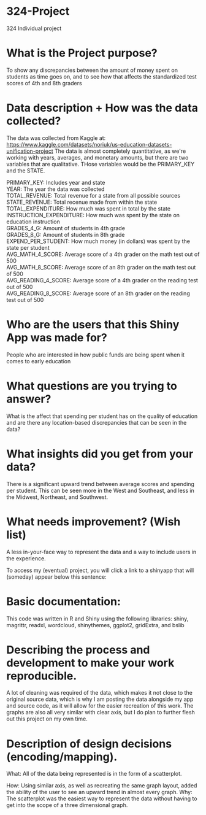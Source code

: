 # 324-Project
324 Individual project

# What is the Project purpose?
To show any discrepancies between the amount of money spent on students as time goes on, and to see how that affects the standardized test scores of 4th and 8th graders

# Data description + How was the data collected?
The data was collected from Kaggle at: https://www.kaggle.com/datasets/noriuk/us-education-datasets-unification-project
The data is almost completely quantitative, as we're working with years, averages, and monetary amounts, but there are two variables that are qualitative. THose variables would be the PRIMARY_KEY and the STATE.

PRIMARY_KEY: Includes year and state<br>
YEAR: The year the data was collected<br>
TOTAL_REVENUE: Total revenue for a state from all possible sources<br>
STATE_REVENUE: Total recenue made from within the state<br>
TOTAL_EXPENDITURE: How much was spent in total by the state<br>
INSTRUCTION_EXPENDITURE: How much was spent by the state on education instruction<br>
GRADES_4_G: Amount of students in 4th grade<br>
GRADES_8_G: Amount of students in 8th grade<br>
EXPEND_PER_STUDENT: How much money (in dollars) was spent by the state per student<br>
AVG_MATH_4_SCORE: Average score of a 4th grader on the math test out of 500<br>
AVG_MATH_8_SCORE: Average score of an 8th grader on the math test out of 500<br>
AVG_READING_4_SCORE: Average score of a 4th grader on the reading test out of 500<br>
AVG_READING_8_SCORE: Average score of an 8th grader on the reading test out of 500<br>

# Who are the users that this Shiny App was made for?
People who are interested in how public funds are being spent when it comes to early education

# What questions are you trying to answer?
What is the affect that spending per student has on the quality of education and are there any location-based discrepancies that can be seen in the data?

# What insights did you get from your data?
There is a significant upward trend between average scores and spending per student. This can be seen more in the West and Southeast, and less in the Midwest, Northeast, and Southwest. 

# What needs improvement? (Wish list)
A less in-your-face way to represent the data and a way to include users in the experience.

To access my (eventual) project, you will click a link to a shinyapp that will (someday) appear below this sentence:


# Basic documentation:
This code was written in R and Shiny using the following libraries: 
shiny, magrittr, readxl, wordcloud, shinythemes, ggplot2, gridExtra, and bslib

# Describing the process and development to make your work reproducible.
A lot of cleaning was required of the data, which makes it not close to the original source data, which is why I am posting the data alongside my app and source code, as it will allow for the easier recreation of this work. The graphs are also all very similar with clear axis, but I do plan to further flesh out this project on my own time.

# Description of design decisions (encoding/mapping).
What: All of the data being represented is in the form of a scatterplot. 

How: Using similar axis, as well as recreating the same graph layout, added the ability of the user to see an upward trend in almost every graph.
Why: The scatterplot was the easiest way to represent the data without having to get into the scope of a three dimensional graph.
